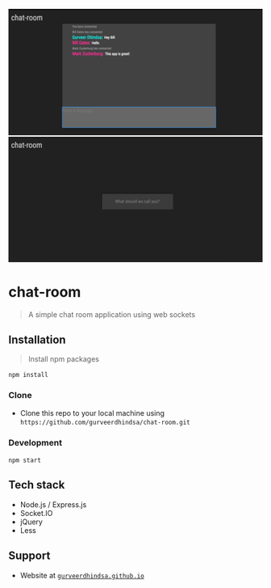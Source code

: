 ![alt text](screenshots/chat-room.png "chat-room")
![alt text](screenshots/chat-room-register.png "chat-room-register")

# chat-room

> A simple chat room application using web sockets

##  Installation
> Install npm packages
```
npm install
```

### Clone
- Clone this repo to your local machine using `https://github.com/gurveerdhindsa/chat-room.git`

### Development
```
npm start
```

##  Tech stack
- Node.js / Express.js
- Socket.IO
- jQuery
- Less


##  Support
- Website at <a href="https://gurveerdhindsa.github.io/portfolio/" target="_blank">`gurveerdhindsa.github.io`</a>
